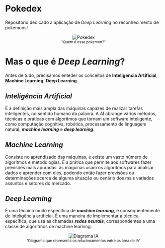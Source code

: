 
# Pokedex

Repositório dedicado a aplicação de *Deep Learning* no reconhecimento de pokemons!

<p align="center">
  <img src="https://img.rankedboost.com/wp-content/uploads/2016/07/Pokemon-Go-Pok%C3%A9dex-300x229.png" alt="Pokedex" />
  <br />
  <sub>"Quem é esse pokemon?"</sub>
</p>

# Mas o que é *Deep Learning*?

Antes de tudo, precisamos enteder os conceitos de **Inteligencia Artificial**, **Machine Learning**, **Deep Learning**.

## *Inteligência Artificial* 

É a definição mais ampla das máquinas capazes de realizar tarefas inteligentes, no sentido humano da palavra. A AI abrange vários métodos, técnicas e práticas com algoritmos que tornam um software inteligente, como computação cognitiva, robótica, processamento de linguagem natural, ***machine learning*** e ***deep learning***.

## *Machine Learning* 
Consiste no aprendizado das máquinas, e existe um vasto número de algoritmos e metodologias. É a prática que permite aos softwares fazer previsões mais apuradas: as máquinas usam os algoritmos para analisar dados e aprender com eles, podendo então fazer previsões ou determinações acerca de alguma situação ou cenário dos mais variados assuntos e setores do mercado.

## *Deep Learning* 
É uma técnica muito específica de ***machine learning***, e consequentemente de inteligência artificial. É uma maneira de implementar a técnica específica, que usa as chamadas ***redes neurais***, correspondentes a uma classe de algoritmos de machine learning.

<p align="center">
  <img src="http://quantcoinvestimentos.com.br/wp-content/uploads/2018/11/Processo-machine-learning.bmp" alt="Diagrama IA" />
  <br />
  <sub>"Diagrama que representa os relacionamentos entre as área de IA"</sub>
</p>


